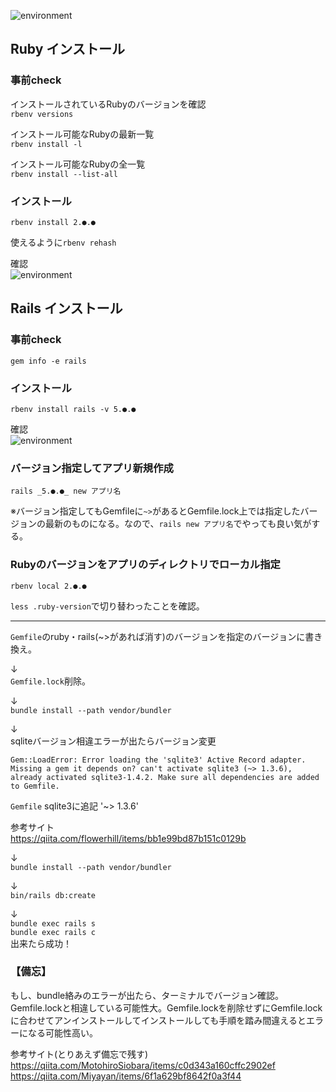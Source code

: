 ![environment](https://gyazo.com/4d497969a3fded8b69e17ddb30532a39.png)

## Ruby インストール    

### 事前check

インストールされているRubyのバージョンを確認    
`rbenv versions`

インストール可能なRubyの最新一覧    
`rbenv install -l`

インストール可能なRubyの全一覧   
`rbenv install --list-all`    

### インストール
`rbenv install 2.●.●`

使えるように`rbenv rehash`

確認    
![environment](https://gyazo.com/288a26688a0950260b51e208f0113872.png)

## Rails インストール

### 事前check
`gem info -e rails`

### インストール
`rbenv install rails -v 5.●.●`

確認    
![environment](https://gyazo.com/3861e346ffd68595dc0065e31eef2a38.png)


### バージョン指定してアプリ新規作成
`rails _5.●.●_ new アプリ名`    

※バージョン指定してもGemfileに`~>`があるとGemfile.lock上では指定したバージョンの最新のものになる。なので、`rails new アプリ名`でやっても良い気がする。

### Rubyのバージョンをアプリのディレクトリでローカル指定
`rbenv local 2.●.●`

`less .ruby-version`で切り替わったことを確認。

---

`Gemfile`のruby・rails(~>があれば消す)のバージョンを指定のバージョンに書き換え。    

↓   
`Gemfile.lock`削除。   

↓   
`bundle install --path vendor/bundler`   

↓   
sqliteバージョン相違エラーが出たらバージョン変更
```
Gem::LoadError: Error loading the 'sqlite3' Active Record adapter. Missing a gem it depends on? can't activate sqlite3 (~> 1.3.6), already activated sqlite3-1.4.2. Make sure all dependencies are added to Gemfile.
```
`Gemfile` sqlite3に追記 '~> 1.3.6' 

参考サイト   
https://qiita.com/flowerhill/items/bb1e99bd87b151c0129b

↓   
`bundle install --path vendor/bundler`  

↓   
`bin/rails db:create`  

↓   
`bundle exec rails s`   
`bundle exec rails c`   
出来たら成功！


### 【備忘】
もし、bundle絡みのエラーが出たら、ターミナルでバージョン確認。
Gemfile.lockと相違している可能性大。Gemfile.lockを削除せずにGemfile.lockに合わせてアンインストールしてインストールしても手順を踏み間違えるとエラーになる可能性高い。

参考サイト(とりあえず備忘で残す)    
https://qiita.com/MotohiroSiobara/items/c0d343a160cffc2902ef    
https://qiita.com/Miyayan/items/6f1a629bf8642f0a3f44
